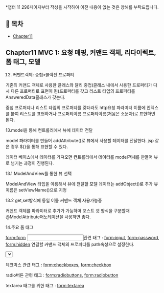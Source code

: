 *챕터 11 296페이지부터 작성을 시작하여 이전 내용이 없는 것은 양해를 부탁드립니다.

## 📝 목차
- [Chapter11](#Chapter11)

## Chapter11 MVC 1: 요청 매핑, 커맨드 객체, 리다이렉트, 폼 태그, 모델

12. 커맨드객체: 중첩•콜렉션 프로퍼티

기존의 커맨드 객체로 사용한 클래스와 달리 중접(클래스 내에서 사용한 프로퍼티가 다시 다른 프로퍼티로 표현이 됨)프로퍼티를 갖고 리스트 타입의 프로퍼티를 AnsweredData클래스가 갖는다. 

중첩 프로퍼티나 리스트 타입의 프로퍼티를 갖더라도 http요청 파라미터 이름에 인덱스를 붙여 리스트를 표현하거나 프로퍼티이름.프로퍼티이름(처음은 소문자)로 표현하면 된다.

13.model을 통해 컨트롤러에서 뷰에 데이터 전달

model 파라미터를 만들어 addAttribute()로 뷰에서 사용할 데이터를 전달한다.
jsp 같은 경우 ${}을 통해 표현할 수 있다.

데이터 베이스에서 데이터를 가져오면 컨트롤러에서 데이터를 model객체를 만들어 뷰로 넘기는 과정이 진행된다.

13.1 ModelAndView를 통한 뷰 선택

ModelAndView 타입을 이용해서 뷰에 전달할 모델 데이터는 addObject()로 추가 
뷰이름은 setViewName()으로 지정

13.2 get,set방식에 동일 이름 커맨드 객체 사용가능중

커맨드 객체를 파라미터로 추가가 가능하며 포스트 겟 방식을 구분할때 @ModelAttribute어노테이션을 사용하면 좋다.

14.주요 폼 태그

<form:form>
<input>관련 태그 : <form:input>, <form:password>, <form:hidden> 연결할 커맨드 객체의 프로퍼티를 path속성으로 설정한다.

<select>관련 태그 : <form:select>, <form:options>, <form:option>

체크박스 관련 태그 : <form:checkboxes>, <form:checkbox>

radio버튼 관련 태그 : <form:radiobuttons>, <form:radiobutton>

textarea 태그를 위한 태그 : <form:textarea>
